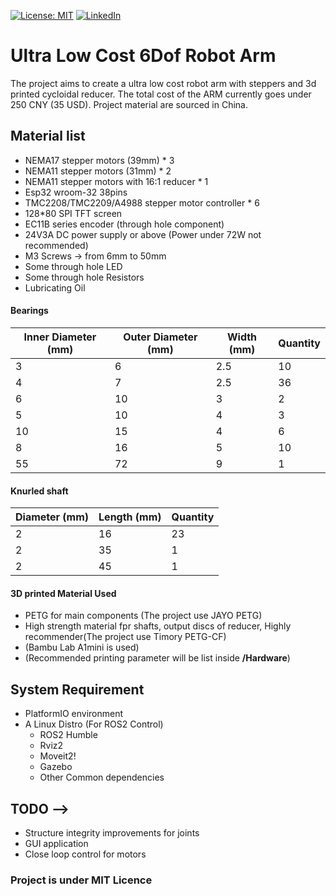 [![License: MIT][MIT-License-sheild]][MIT-License-url]
[![LinkedIn][linkedin-shield]][linkedin-url]
# Ultra Low Cost 6Dof Robot Arm
The project aims to create a ultra low cost robot arm with steppers and 3d printed cycloidal reducer. The total cost of the ARM currently goes under 250 CNY (35 USD). Project material are sourced in China.

## Material list
- NEMA17 stepper motors (39mm) * 3
- NEMA11 stepper motors (31mm) * 2
- NEMA11 stepper motors with 16:1 reducer * 1
- Esp32 wroom-32 38pins
- TMC2208/TMC2209/A4988 stepper motor controller * 6
- 128*80 SPI TFT screen
- EC11B series encoder (through hole component)
- 24V3A DC power supply or above (Power under 72W not recommended)
- M3 Screws -> from 6mm to 50mm
- Some through hole LED
- Some through hole Resistors
- Lubricating Oil 
#### Bearings
| Inner Diameter (mm)  | Outer Diameter (mm)  | Width (mm) | Quantity |
|----------------------|----------------------|------------|----------|
| 3                    | 6                    | 2.5        | 10       |
| 4                    | 7                    | 2.5        | 36       |
| 6                    | 10                   | 3          | 2        |
| 5                    | 10                   | 4          | 3        |
| 10                   | 15                   | 4          | 6        |
| 8                    | 16                   | 5          | 10       |
| 55                   | 72                   | 9          | 1        |
#### Knurled shaft
| Diameter  (mm)       |Length (mm)  | Quantity |
|----------------------|-------------|----------|
| 2                    | 16          | 23       |
| 2                    | 35          | 1        |
| 2                    | 45          | 1        |


#### 3D printed Material Used
- PETG for main components (The project use JAYO PETG)
- High strength material fpr shafts, output discs of reducer, Highly recommender(The project use Timory PETG-CF)
- (Bambu Lab A1mini is used)
- (Recommended printing parameter will be list inside <strong>/Hardware</strong>)

## System Requirement
- PlatformIO environment
- A Linux Distro (For ROS2 Control)
  - ROS2 Humble
  - Rviz2
  - Moveit2!
  - Gazebo
  - Other Common dependencies

## TODO -->
- Structure integrity improvements for joints
- GUI application
- Close loop control for motors


### Project is under MIT Licence
[MIT-License-sheild]: https://img.shields.io/badge/License-MIT-green.svg
[MIT-License-url]: https://opensource.org/licenses/MIT
[linkedin-shield]: https://img.shields.io/badge/-LinkedIn-blue.svg
[linkedin-url]: https://www.linkedin.com/in/yui-kai-tse-499029231